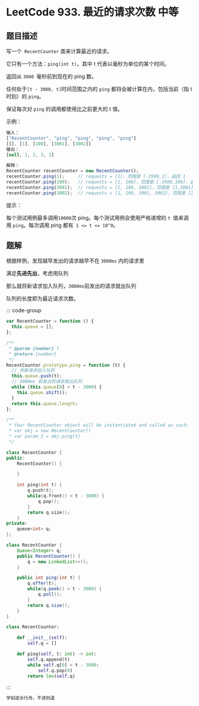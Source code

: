 # LeetCode 933. 最近的请求次数 <span class="VPBadge warning">中等</span>

## 题目描述

写一个` RecentCounter` 类来计算最近的请求。

它只有一个方法：`ping(int t)`，其中 t 代表以毫秒为单位的某个时间。

返回从 `3000 `毫秒前到现在的 ping 数。

任何处于`[t - 3000, t]`时间范围之内的 `ping` 都将会被计算在内，包括当前（指 t 时刻）的 `ping`。

保证每次对 `ping` 的调用都使用比之前更大的 t 值。

示例：

```javascript
输入：
["RecentCounter", "ping", "ping", "ping", "ping"]
[[], [1], [100], [3001], [3002]]
输出：
[null, 1, 2, 3, 3]

解释：
RecentCounter recentCounter = new RecentCounter();
recentCounter.ping(1);     // requests = [1]，范围是 [-2999,1]，返回 1
recentCounter.ping(100);   // requests = [1, 100]，范围是 [-2900,100]，返回 2
recentCounter.ping(3001);  // requests = [1, 100, 3001]，范围是 [1,3001]，返回 3
recentCounter.ping(3002);  // requests = [1, 100, 3001, 3002]，范围是 [2,3002]，返回 3
```

提示：

每个测试用例最多调用`10000`次 ping。每个测试用例会使用严格递增的 `t `值来调用 `ping`。每次调用 ping 都有` 1 <= t <= 10^9`。

## 题解

根据样例，发现越早发出的请求越早不在 `3000ms` 内的请求里

满足**先进先出**，考虑用队列

那么就将新请求加入队列，`3000ms`前发出的请求就出队列

队列的长度即为最近请求次数。

::: code-group

```javascript
var RecentCounter = function () {
  this.queue = [];
};

/**
 * @param {number} t
 * @return {number}
 */
RecentCounter.prototype.ping = function (t) {
  // 将新请求加入队列
  this.queue.push(t);
  // 3000ms 前发出的请求就出队列
  while (this.queue[0] < t - 3000) {
    this.queue.shift();
  }
  return this.queue.length;
};

/**
 * Your RecentCounter object will be instantiated and called as such:
 * var obj = new RecentCounter()
 * var param_1 = obj.ping(t)
 */
```

```cpp
class RecentCounter {
public:
    RecentCounter() {

    }

    int ping(int t) {
        q.push(t);
        while(q.front() < t - 3000) {
            q.pop();
        }
        return q.size();
    }
private:
    queue<int> q;
};
```

```java
class RecentCounter {
    Queue<Integer> q;
    public RecentCounter() {
        q = new LinkedList<>();
    }

    public int ping(int t) {
        q.offer(t);
        while(q.peek() < t - 3000) {
            q.poll();
        }
        return q.size();
    }
}
```

```python
class RecentCounter:

    def __init__(self):
        self.q = []

    def ping(self, t: int) -> int:
        self.q.append(t)
        while self.q[0] < t - 3000:
            self.q.pop(0)
        return len(self.q)
```

:::

```javascript
学如逆水行舟，不进则退
```

